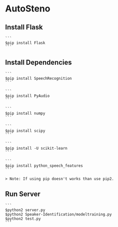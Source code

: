 # AutoSteno

## Install Flask

    ```
    $pip install Flask
    ```

## Install Dependencies

    ```
    $pip install SpeechRecognition
    ```

    ```
    $pip install PyAudio
    ```

    ```
    $pip install numpy
    ```

    ```
    $pip install scipy
    ```

    ```
    $pip install -U scikit-learn
    ```

    ```
    $pip install python_speech_features
    ```

    > Note: If using pip doesn't works than use pip2.

## Run Server

    ```
    $python2 server.py
    $python2 Speaker-Identification/modeltraining.py
    $python2 test.py
    ```

